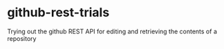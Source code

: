 # github-rest-trials
Trying out the github REST API for editing and retrieving the contents of a repository
